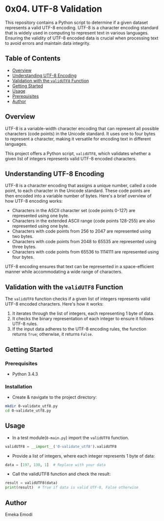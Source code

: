 # 0x04. UTF-8 Validation

This repository contains a Python script to determine if a given dataset represents a valid UTF-8 encoding. UTF-8 is a character encoding standard that is widely used in computing to represent text in various languages. Ensuring the validity of UTF-8 encoded data is crucial when processing text to avoid errors and maintain data integrity.

## Table of Contents
- [Overview](#overview)
- [Understanding UTF-8 Encoding](#understanding-utf-8-encoding)
- [Validation with the `validUTF8` Function](#validation-with-the-validutf8-function)
- [Getting Started](#getting-started)
- [Usage](#usage)
- [Prerequisites](#prerequisites)
- [Author](#author)

## Overview

UTF-8 is a variable-width character encoding that can represent all possible characters (code points) in the Unicode standard. It uses one to four bytes to represent a character, making it versatile for encoding text in different languages.

This project offers a Python script, `validUTF8`, which validates whether a given list of integers represents valid UTF-8 encoded characters.

## Understanding UTF-8 Encoding

UTF-8 is a character encoding that assigns a unique number, called a code point, to each character in the Unicode standard. These code points are then encoded into a variable number of bytes. Here's a brief overview of how UTF-8 encoding works:

- Characters in the ASCII character set (code points 0-127) are represented using one byte.
- Characters in the extended ASCII range (code points 128-255) are also represented using one byte.
- Characters with code points from 256 to 2047 are represented using two bytes.
- Characters with code points from 2048 to 65535 are represented using three bytes.
- Characters with code points from 65536 to 1114111 are represented using four bytes.

UTF-8 encoding ensures that text can be represented in a space-efficient manner while accommodating a wide range of characters.

## Validation with the `validUTF8` Function

The `validUTF8` function checks if a given list of integers represents valid UTF-8 encoded characters. Here's how it works:

1. It iterates through the list of integers, each representing 1 byte of data.
2. It checks the binary representation of each integer to ensure it follows UTF-8 rules.
3. If the input data adheres to the UTF-8 encoding rules, the function returns `True`; otherwise, it returns `False`.

## Getting Started

### Prerequisites

- Python 3.4.3

### Installation

- Create & navigate to the project directory:

```bash
mkdir 0-validate_utf8.py
cd 0-validate_utf8.py
```

## Usage

- In a test module(`0-main.py`) import the `validUTF8` function.

```python
validUTF8 = __import__('0-validate_utf8').validUTF8
```

- Provide a list of integers, where each integer represents 1 byte of data:

```python
data = [197, 130, 1]  # Replace with your data
```

- Call the validUTF8 function and check the result:

```python
result = validUTF8(data)
print(result)  # True if data is valid UTF-8, False otherwise
```

## Author

Emeka Emodi

